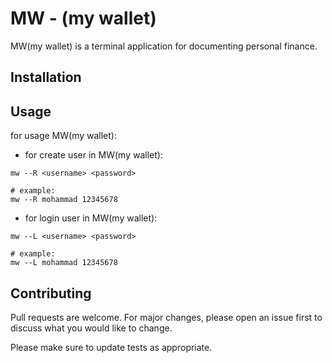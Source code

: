 # MW - (my wallet)

MW(my wallet) is a terminal application for documenting personal finance.

## Installation

## Usage
for usage MW(my wallet):
* for create user in MW(my wallet):
```
mw --R <username> <password> 

# example:
mw --R mohammad 12345678 

```

* for login user in MW(my wallet):
```
mw --L <username> <password> 

# example:
mw --L mohammad 12345678 

```
## Contributing

Pull requests are welcome. For major changes, please open an issue first
to discuss what you would like to change.

Please make sure to update tests as appropriate.
